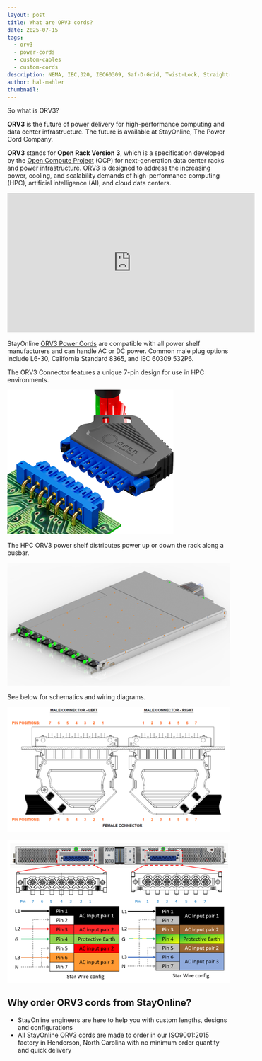 ```yaml
---
layout: post
title: What are ORV3 cords?
date: 2025-07-15
tags:
  - orv3
  - power-cords
  - custom-cables
  - custom-cords
description: NEMA, IEC,320, IEC60309, Saf-D-Grid, Twist-Lock, Straight-Blade, there's a lot of standards out there. Meet the new kid on the block. ORV3.
author: hal-mahler
thumbnail:
---
```

So what is ORV3?  

**ORV3** is the future of power delivery for high-performance computing and data center infrastructure. The future is available at StayOnline, The Power Cord Company.

**ORV3** stands for **Open Rack Version 3**, which is a specification developed by the [Open Compute Project](https://www.opencompute.org/) (OCP) for next-generation data center racks and power infrastructure. ORV3 is designed to address the increasing power, cooling, and scalability demands of high-performance computing (HPC), artificial intelligence (AI), and cloud data centers.

<iframe width="560" height="315" src="https://www.youtube.com/embed/Riu0KA5Eofw?si=Eju5qQM60wc73ZA1" title="YouTube video player" frameborder="0" allow="accelerometer; autoplay; clipboard-write; encrypted-media; gyroscope; picture-in-picture; web-share" referrerpolicy="strict-origin-when-cross-origin" allowfullscreen></iframe>

StayOnline [ORV3 Power Cords](https://www.stayonline.com/orv3/) are compatible with all power shelf manufacturers and can handle AC or DC power. Common male plug options include L6-30, California Standard 8365, and IEC 60309 532P6.

The ORV3 Connector features a unique 7-pin design for use in HPC environments.

![ORV3 Connector](/assets/images/posts/orv3-1.png)

The HPC ORV3 power shelf distributes power up or down the rack along a busbar. 

![ORV3 Power Shelf](/assets/images/posts/orv3-0.png)

See below for schematics and wiring diagrams.

![ORV3 Wiring Schematic](/assets/images/posts/orv3-3.png)

![ORV3 Wiring Diagram](/assets/images/posts/orv3-2.png)


## Why order ORV3 cords from StayOnline?

- StayOnline engineers are here to help you with custom lengths, designs and configurations
- All StayOnline ORV3 cords are made to order in our ISO9001:2015 factory in Henderson, North Carolina with no minimum order quantity and quick delivery
